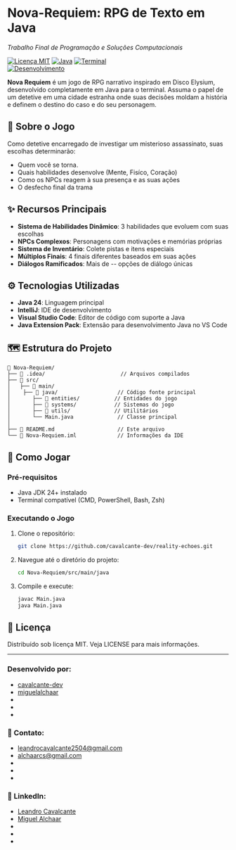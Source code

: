 # Nova-Requiem: RPG de Texto em Java

*Trabalho Final de Programação e Soluções Computacionais*

[![Licença MIT](https://img.shields.io/badge/Licença-MIT-blue)](LICENSE)
[![Java](https://img.shields.io/badge/Java-24+-red?logo=java)](https://java.com)
[![Terminal](https://img.shields.io/badge/Interface-Terminal-brightgreen)]()<br>
[![Desenvolvimento](https://img.shields.io/badge/Status-Desenvolvimento-orange)]()

**Nova Requiem** é um jogo de RPG narrativo inspirado em Disco Elysium, desenvolvido completamente em Java para o terminal. Assuma o papel de um detetive em uma cidade estranha onde suas decisões moldam a história e definem o destino do caso e do seu personagem. 



## 🌆 Sobre o Jogo

Como detetive encarregado de investigar um misterioso assassinato, suas escolhas determinarão:
- Quem você se torna. 
- Quais habilidades desenvolve (Mente, Fisíco, Coração)
- Como os NPCs reagem à sua presença e as suas ações
- O desfecho final da trama

## ✨ Recursos Principais

- **Sistema de Habilidades Dinâmico**: 3 habilidades que evoluem com suas escolhas 
- **NPCs Complexos**: Personagens com motivações e memórias próprias
- **Sistema de Inventário**: Colete pistas e itens especiais
- **Múltiplos Finais**: 4 finais diferentes baseados em suas ações
- **Diálogos Ramificados**: Mais de -- opções de diálogo únicas

## ⚙️ Tecnologias Utilizadas
- **Java 24**: Linguagem principal
- **IntelliJ**: IDE de desenvolvimento
- **Visual Studio Code**: Editor de código com suporte a Java  
- **Java Extension Pack**: Extensão para desenvolvimento Java no VS Code  


## 🗺️ Estrutura do Projeto

    📁 Nova-Requiem/
    ├── 📁 .idea/                        // Arquivos compilados
    ├── 📁 src/
    │   ├── 📁 main/
    │    ├── 📁 java/                   // Código fonte principal
    │       ├── 📁 entities/           // Entidades do jogo
    │       ├── 📁 systems/            // Sistemas do jogo
    │       ├── 📁 utils/              // Utilitários
    │       └── Main.java              // Classe principal
    │   
    ├── 📄 README.md                    // Este arquivo
    └── 📄 Nova-Requiem.iml             // Informações da IDE

## 🚀 Como Jogar

### Pré-requisitos
- Java JDK 24+ instalado
- Terminal compatível (CMD, PowerShell, Bash, Zsh)

### Executando o Jogo
1. Clone o repositório:
   ```bash
   git clone https://github.com/cavalcante-dev/reality-echoes.git
2. Navegue até o diretório do projeto:
    ```bash
    cd Nova-Requiem/src/main/java
3. Compile e execute:
    ```bash
    javac Main.java
    java Main.java

## 📄 Licença
Distribuído sob licença MIT. Veja LICENSE para mais informações.

---

### Desenvolvido por: 
- [cavalcante-dev](https://github.com/cavalcante-dev)
- [miguelalchaar](https://github.com/miguelalchaar)
- 
- 
- 

### 📧 Contato:
- leandrocavalcante2504@gmail.com 
- alchaarcs@gmail.com
- 
- 
- 

### 🔗 LinkedIn: 
- [Leandro Cavalcante](https://www.linkedin.com/in/leandro-cavalcante-lnkin/)
- [Miguel Alchaar](https://www.linkedin.com/in/miguelalchaar)
- 
- 
- 
